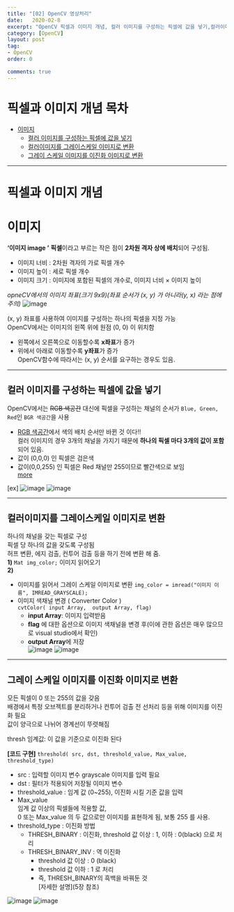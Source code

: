 ```yaml
---
title: "[02] OpenCV 영상처리"
date:   2020-02-8
excerpt: "OpenCV 픽셀과 이미지 개념, 컬러 이미지를 구성하는 픽셀에 값을 넣기,컬러이미지를 그레이스케일 이미지로 변환, 그레이 스케일 이미지를 이진화 이미지로 변환"
category: [OpenCV]
layout: post
tag:
- OpenCV
order: 0

comments: true
---
```



# 픽셀과 이미지 개념 목차

- [이미지](#이미지)
  * [컬러 이미지를 구성하는 픽셀에 값을 넣기](#컬러-이미지를-구성하는-픽셀에-값을-넣기)
  * [컬러이미지를 그레이스케일 이미지로 변환](#컬러이미지를-그레이스케일-이미지로-변환)
  * [그레이 스케일 이미지를 이진화 이미지로 변환](#그레이-스케일-이미지를-이진화-이미지로-변환)


---



# 픽셀과 이미지 개념

# 이미지
**‘이미지 image ’**
**픽셀**이라고 부르는 작은 점이 **2차원 격자 상에 배치**되어 구성됨.  
* 이미지 너비 : 2차원 격자의 가로 픽셀 개수 
* 이미지 높이 : 세로 픽셀 개수
* 이미지 크기 : 이미지에 포함된 픽셀의 개수로, 이미지 너비 × 이미지 높이 

_opneCV에서의 이미지 좌표(크기 9x9)(좌표 순서가 (x, y) 가 아니라(y, x) 라는 점에 주의)_
![image](https://user-images.githubusercontent.com/76824611/116505736-a3e44780-a8f6-11eb-8fdb-0325c79565d3.png)

(x, y) 좌표를 사용하여 이미지를 구성하는 하나의 픽셀을 지정 가능  
OpenCV에서는 이미지의 왼쪽 위에 원점 (0, 0) 이 위치함   
* 왼쪽에서 오른쪽으로 이동할수록 **x좌표**가 증가
* 위에서 아래로 이동할수록 **y좌표**가 증가   
OpenCV함수에 따라서는 (x, y) 순서를 요구하는 경우도 있음.   

---

## 컬러 이미지를 구성하는 픽셀에 값을 넣기
OpenCV에서는 ~~RGB 색공간~~ 대신에 픽셀을 구성하는 채널의 순서가 ``````Blue, Green, Red``````인 ``````BGR 색공간``````을 사용      
* [RGB 색공간](https://yerimoh.github.io//C1/#rgb-%EC%83%89%EA%B3%B5%EA%B0%84)에서 색의 배치 순서만 바뀐 것 이다!!     
컬러 이미지의 경우 3개의 채널을 가지기 때문에 **하나의 픽셀 마다 3개의 값이 포함**되어 있음.   
* 값이 (0,0,0) 인 픽셀은 검은색     
* 값이(0,0,255) 인 픽셀은 Red 채널만 255이므로 빨간색으로 보임   
[more](https://yerimoh.github.io//C1/#rgb-%EC%83%89%EA%B3%B5%EA%B0%84)  

[ex]
![image](https://user-images.githubusercontent.com/76824611/116506382-1bff3d00-a8f8-11eb-94ba-ce2f8dfbd61c.png)
![image](https://user-images.githubusercontent.com/76824611/116506420-2faaa380-a8f8-11eb-93ce-a1a95330b371.png)

---

## 컬러이미지를 그레이스케일 이미지로 변환  
하나의 채널을 갖는 픽셀로 구성     
픽셀 당 하나의 값을 갖도록 구성됨     
허프 변환, 에지 검출, 컨투어 검출 등을 하기 전에 변환 해 줌.        
**1)** ```Mat img_color;```  이미지 읽어오기  
**2)** 
*  이미지를 읽어서 그레이 스케일 이미지로 변환 
   ```img_color = imread("이미지 이름", IMREAD_GRAYSCALE);```
* 이미지 색채널 변경 ( Converter Color )   
  ``cvtColor( input Array,  output Array, flag)``  
   * **input Array**: 이미지 입력받음   
   * **flag** 에 대한 옵션으로 이미지 색채널을 변경 후(이에 관한 옵션은 매우 많으므로 visual studio에서 확인)  
   * **output Array**에 저장  
![image](https://user-images.githubusercontent.com/76824611/116506458-481abe00-a8f8-11eb-9e0a-622240c540e0.png)
![image](https://user-images.githubusercontent.com/76824611/116506496-5cf75180-a8f8-11eb-805c-557613a539ae.png)

---

## 그레이 스케일 이미지를 이진화 이미지로 변환
모든 픽셀이 0 또는 255의 값을 갖음  
배경에서 특정 오브젝트를 분리하거나 컨투어 검출 전 선처리 등을 위해 이미지를 이진화 필요  
값이 양극으로 나뉘어 경계선이 뚜렷해짐    

thresh	임계값: 이 값을 기준으로 이진화 된다  

**[코드 구현]**
```threshold( src, dst, threshold_value, Max_value, threshold_type)```  
* src : 입력할 이미지 변수 grayscale 이미지를 입력 필요    
* dst : 필터가 적용되어 저장될 이미지 변수    
* threshold_value : 임계 값 (0~255), 이진화 시킬 기준 값을 입력   
* Max_value   
  임계 값 이상의 픽셀들에  적용할 값,     
  0 또는 Max_value 의 두 값으로만 이미지를 표현하게 됨, 보통 255 를 사용.    
* threshold_type : 이진화 방법     
  * THRESH_BINARY  :  이진화, threshold 값 이상 : 1, 이하 : 0(black) 으로 처리  
  * THRESH_BINARY_INV  : 역 이진화  
    * threshold 값 이상 : 0 (black)  
    * threshold 값 이하 : 1 로 처리  
    * 즉, THRESH_BINARY의 흑백을 바꿔둔 것  
[자세한 설명](5장 참조)

![image](https://user-images.githubusercontent.com/76824611/116506823-050d1a80-a8f9-11eb-9f09-aa078eba415a.png)
![image](https://user-images.githubusercontent.com/76824611/116506886-240bac80-a8f9-11eb-8a31-2a4404c7d52e.png)

